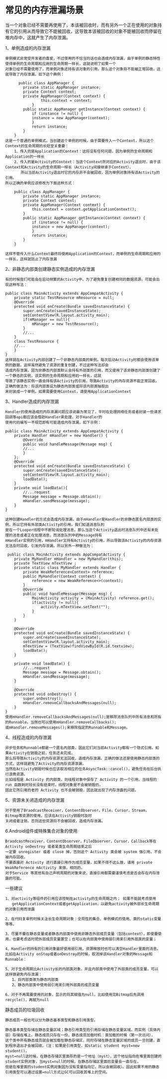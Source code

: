 # 常见的内存泄漏场景

当一个对象已经不需要再使用了，本该被回收时，而有另外一个正在使用的对象持有它的引用从而导致它不能被回收，这导致本该被回收的对象不能被回收而停留在堆内存中，这就产生了内存泄漏。

1、单例造成的内存泄漏

	单例模式非常受开发者的喜爱，不过使用的不恰当的话也会造成内存泄漏，由于单例的静态特性使得单例的生命周期和应用的生命周期一样长，这就说明了如果一个
    对象已经不需要使用了，而单例对象还持有该对象的引用，那么这个对象将不能被正常回收，这就导致了内存泄漏。如下这个典例：

		  public class AppManager {
			private static AppManager instance;
			private Context context;
			private AppManager(Context context) {
					this.context = context;
				}
			public static AppManager getInstance(Context context) {
				if (instance != null) {
				instance = new AppManager(context);
				}
				return instance;
			}
		}
	这是一个普通的单例模式，当创建这个单例的时候，由于需要传入一个Context，所以这个Context的生命周期的长短至关重要： 
		1、传入的是Application的Context：这将没有任何问题，因为单例的生命周期和Application的一样长
		2、传入的是Activity的Context：当这个Context所对应的Activity退出时，由于该Context和Activity的生命周期一样长（Activity间接继承于Context），
           所以当前Activity退出时它的内存并不会被回收，因为单例对象持有该Activity的引用。
	所以正确的单例应该修改为下面这种方式：

	    public class AppManager {
			private static AppManager instance;
			private Context context;
			private AppManager(Context context) {
				this.context = context.getApplicationContext();
			}
			public static AppManager getInstance(Context context) {
				if (instance != null) {
				instance = new AppManager(context);
				}
				return instance;
			}
		}

	这样不管传入什么Context最终将使用Application的Context，而单例的生命周期和应用的一样长，这样就防止了内存泄漏


2、非静态内部类创建静态实例造成的内存泄漏

    有的时候我们可能会在启动频繁的Activity中，为了避免重复创建相同的数据资源，可能会出现这种写法：

    public class MainActivity extends AppCompatActivity {
		private static TestResource mResource = null;
		@Override
		protected void onCreate(Bundle savedInstanceState) {
			super.onCreate(savedInstanceState);
			setContentView(R.layout.activity_main);
			if(mManager == null){
				mManager = new TestResource();
			}
			//...
		}
		class TestResource {
		//...
		}
	}
    这样就在Activity内部创建了一个非静态内部类的单例，每次启动Activity时都会使用该单例的数据，这样虽然避免了资源的重复创建，不过这种写法却会
    造成内存泄漏，因为非静态内部类默认会持有外部类的引用，而又使用了该非静态内部类创建了一个静态的实例，该实例的生命周期和应用的一样长，这就
    导致了该静态实例一直会持有该Activity的引用，导致Activity的内存资源不能正常回收。正确的做法为：将该内部类设为静态内部类或将该内部类抽取出
    来封装成一个单例，如果需要使用Context，请使用ApplicationContext

3、Handler造成的内存泄漏
   
    Handler的使用造成的内存泄漏问题应该说最为常见了，平时在处理网络任务或者封装一些请求回调等api都应该会借助Handler来处理，对于Handler的
    使用代码编写一不规范即有可能造成内存泄漏，如下示例：

    public class MainActivity extends AppCompatActivity {
		private Handler mHandler = new Handler() {
			@Override
			public void handleMessage(Message msg) {
			//...
			}
		};
		@Override
		protected void onCreate(Bundle savedInstanceState) {
			super.onCreate(savedInstanceState);
			setContentView(R.layout.activity_main);
			loadData();
		}
		private void loadData(){
			//...request
			Message message = Message.obtain();
			mHandler.sendMessage(message);
		}
	}

    这种创建Handler的方式会造成内存泄漏，由于mHandler是Handler的非静态匿名内部类的实例，所以它持有外部类Activity的引用，我们知道消息队列
    是在一个Looper线程中不断轮询处理消息，那么当这个Activity退出时消息队列中还有未处理的消息或者正在处理消息，而消息队列中的Message持有
    mHandler实例的引用，mHandler又持有Activity的引用，所以导致该Activity的内存资源无法及时回收，引发内存泄漏，所以另外一种做法为：

     public class MainActivity extends AppCompatActivity {
		private MyHandler mHandler = new MyHandler(this);
		private TextView mTextView ;
		private static class MyHandler extends Handler {
			private WeakReference<Context> reference;
			public MyHandler(Context context) {
				reference = new WeakReference<>(context);
			}
			@Override
			public void handleMessage(Message msg) {
				MainActivity activity = (MainActivity) reference.get();
				if(activity != null){
					activity.mTextView.setText("");
				}
			}
		}
		 
		@Override
		protected void onCreate(Bundle savedInstanceState) {
			super.onCreate(savedInstanceState);
			setContentView(R.layout.activity_main);
			mTextView = (TextView)findViewById(R.id.textview);
			loadData();
		}
		 
		private void loadData() {
			//...request
			Message message = Message.obtain();
			mHandler.sendMessage(message);
		}
		 
		@Override
		protected void onDestroy() {
			super.onDestroy();
			mHandler.removeCallbacksAndMessages(null);
		}
	}
    使用mHandler.removeCallbacksAndMessages(null);是移除消息队列中所有消息和所有的Runnable。当然也可以使用mHandler.removeCallbacks();
    或mHandler.removeMessages();来移除指定的Runnable和Message。

4、线程造成的内存泄漏

    异步任务和Runnable都是一个匿名内部类，因此它们对当前Activity都有一个隐式引用。如果Activity在销毁之前，任务还未完成，
    那么将导致Activity的内存资源无法回收，造成内存泄漏。正确的做法还是使用静态内部类的方式，这样就避免了Activity的内存资源泄漏，
    当然在Activity销毁时候也应该取消相应的任务AsyncTask::cancel()，避免任务在后台执行浪费资源。
    比如线程是 Activity 的内部类，则线程对象中保存了 Activity 的一个引用，当线程的 run 函数耗时较长没有结束时，线程对象是不会被销毁的，
    因此它所引用的老的 Activity 也不会被销毁，因此就出现了内存泄露的问题。

5、资源未关闭造成的内存泄漏

	对于使用了BraodcastReceiver，ContentObserver，File，Cursor，Stream，Bitmap等资源的使用，应该在Activity销毁时及时
    关闭或者注销，否则这些资源将不会被回收，造成内存泄漏。

6.Android组件或特殊集合对象的使用

	BraodcastReceiver，ContentObserver，FileObserver，Cursor，Callback等在 Activity onDestroy 或者某类生命周期结束之后
    一定要 unregister 或者 close 掉，否则这个 Activity 类会被 system 强引用，不会被内存回收。
    不要直接对 Activity 进行直接引用作为成员变量，如果不得不这么做，请用 private WeakReference mActivity 来做，相同的，
    对于Service 等其他有自己声明周期的对象来说，直接引用都需要谨慎考虑是否会存在内存泄露的可能。

一些建议

	1、对activity等组件的引用应该控制在activity的生命周期之内； 如果不能就考虑使用
       getApplicationContext或者getApplication，以避免activity被外部长生命周期的对象引用而泄露
    
	2、在代码复审的时候关注长生命周期对象：全局性的集合、单例模式的使用、类的static变量等等。

	3、尽量不要在静态变量或者静态内部类中使用非静态外部成员变量（包括context），即使要使用，也要考虑适时把外部成员变量置空；也可以在内部类中使用弱引用来引用外部类的变量；

    4、Handler的持有的引用对象最好使用弱引用，资源释放时也可以清空Handler里面的消息。比如在Activity onStop或者onDestroy的时候，取消掉该Handler对象的Message和Runnable：
     
	5、对于生命周期比Activity长的内部类对象，并且内部类中使用了外部类的成员变量，可以这样做避免内存泄漏：
	   1、将内部类改为静态内部类
	   2、静态内部类中使用弱引用来引用外部类的成员变量

	6、对于不再需要使用的对象，显示的将其赋值为null，比如使用完Bitmap后先调用recycle()，再赋为null

静态成员的垃圾回收

    静态成员一般也可以分为静态基本类型和静态引用类型。

    静态基本类型存储在静态变量区域；静态引用类型的引用存储在静态变量区域，而实例（具体内容）存储在堆上。静态成员只存在一份，静态成员加载时机：类加载的时候（第一次访问），
    这个类中所有静态成员就会被加载在静态存储区，同时存储在静态变量区域的成员一旦创建，直到程序退出才会被回收。（注：如果是引用类型，如static student myst=new student()，
    myst=null这时候，在静态存储区里面存的是一个地址（myst），这个地址指向在堆里面创建的student实例对象，当myst=null的时候，在静态存储区里面的变量会一直存在，
    但是在堆里面的student实例对象因为没有变量指向它，所以会被回收）。因此如果不用的静态引用类型可以通过设置=null方式让GC可以回收其堆上的空间。


